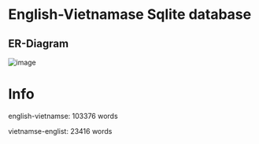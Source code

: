 # English-Vietnamase Sqlite database
## ER-Diagram
![image](https://github.com/png261/english-vietnamese-database/assets/63899044/01a20ee9-d6f9-422c-9dd2-d3069bd3f77f)
# Info
english-vietnamse: 103376 words

vietnamse-englist: 23416 words




